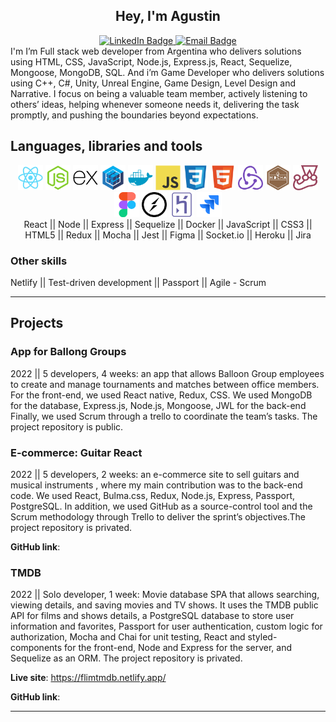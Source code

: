<div align="center">

<h2>Hey, I'm Agustin </h2>

<div id="header" align="center">


<div id="badges">
<a href="https://github.com/Agustin-FE">
<img src="https://img.shields.io/badge/LinkedIn-blue?style=for-the-badge&logo=linkedin&logoColor=white" alt="LinkedIn Badge"/>
</a>
<a href="mailto:agustinporta2000@gmail.com">
<img src="https://img.shields.io/badge/email-red?logo=gmail&logoColor=white&style=for-the-badge" alt="Email Badge"/>
</a>
</div>
</div>


<div align="left">
I'm I’m Full stack web developer from Argentina who delivers solutions using HTML, CSS, JavaScript, Node.js, Express.js, React, Sequelize, Mongoose, MongoDB, SQL. And i’m Game Developer who delivers solutions using C++, C#, Unity, Unreal Engine, Game Design, Level Design and Narrative. I focus on being a valuable team member, actively listening to others’ ideas, helping whenever someone needs it, delivering the task promptly, and pushing the boundaries beyond expectations.

<br>
</div>

</div>

<h2>Languages, libraries and tools</h2>
<div align="center">
<img src="https://github.com/devicons/devicon/blob/master/icons/react/react-original.svg" title="React" alt="React" width="40" height="40"/>

<img src="https://github.com/devicons/devicon/blob/master/icons/nodejs/nodejs-plain.svg" title="Node.js" alt="Node.js" width="40" height="40"/>

<img src="https://github.com/devicons/devicon/blob/master/icons/express/express-original.svg" title="Express" alt="Express" width="40" height="40"/>

<img src="https://github.com/devicons/devicon/blob/master/icons/sequelize/sequelize-original.svg" title="Sequelize" alt="Sequelize" width="40" height="40"/>

<img src="https://github.com/devicons/devicon/blob/master/icons/docker/docker-plain.svg" title="Docker" alt="Docker" width="40" height="40"/>

<img src="https://github.com/devicons/devicon/blob/master/icons/javascript/javascript-original.svg" title="JavaScript" alt="JavaScript" width="40" height="40"/>

<img src="https://github.com/devicons/devicon/blob/master/icons/css3/css3-original.svg" title="CSS3" alt="CSS3" width="40" height="40"/>

<img src="https://github.com/devicons/devicon/blob/master/icons/html5/html5-original.svg" title="HTML5" alt="HTML5" width="40" height="40"/>

<img src="https://github.com/devicons/devicon/blob/master/icons/redux/redux-original.svg" title="Redux" alt="Redux" width="40" height="40"/>

<img src="https://github.com/devicons/devicon/blob/master/icons/mocha/mocha-plain.svg" title="Mocha" alt="Mocha" width="40" height="40"/>

<img src="https://github.com/devicons/devicon/blob/master/icons/jest/jest-plain.svg" title="Jest" alt="Jest" width="40" height="40"/>

<img src="https://github.com/devicons/devicon/blob/master/icons/figma/figma-original.svg" title="Figma" alt="Figma" width="40" height="40"/>

<img src="https://github.com/devicons/devicon/blob/master/icons/socketio/socketio-original.svg" title="Socket.io" alt="Socket.io" width="40" height="40"/>

<img src="https://github.com/devicons/devicon/blob/master/icons/heroku/heroku-original.svg" title="Heroku" alt="Heroku" width="40" height="40"/>

<img src="https://github.com/devicons/devicon/blob/master/icons/jira/jira-original.svg" title="Jira" alt="Jira" width="40" height="40"/>
</div>

<div align="center">
React || Node || Express || Sequelize || Docker || JavaScript || CSS3 || HTML5 || Redux || Mocha || Jest || Figma || Socket.io || Heroku || Jira
</div>

<h3>Other skills</h3>
<div >
 Netlify || Test-driven development || Passport || Agile - Scrum
</div>

---

<h2>Projects</h2>
<h3> App for Ballong Groups </h3>
2022 || 5 developers, 4 weeks: an app that allows Balloon Group employees to create and manage tournaments and matches between office members. For the front-end, we used React native, Redux, CSS. We used MongoDB for the database, Express.js, Node.js, Mongoose, JWL for the back-end
Finally, we used Scrum through a trello to coordinate the team’s tasks. The project repository is public.

<h3> E-commerce: Guitar React </h3>
2022 || 5 developers, 2 weeks: an e-commerce site to sell guitars and musical instruments , where my main contribution was to the back-end code. We used React, Bulma.css, Redux, Node.js, Express, Passport, PostgreSQL. In addition, we used GitHub as a source-control tool and the Scrum methodology through Trello to deliver the sprint’s objectives.The project repository is privated.

**GitHub link**: 

<h3> TMDB</h3>
2022 || Solo developer, 1 week: Movie database SPA that allows searching, viewing details, and saving movies and TV shows. It uses the TMDB public API for films and shows details, a PostgreSQL database to store user information and favorites, Passport for user authentication, custom logic for authorization, Mocha and Chai for unit testing, React and styled-components for the front-end, Node and Express for the server, and Sequelize as an ORM. The project repository is privated.

**Live site**: https://flimtmdb.netlify.app/

**GitHub link**: 

---

